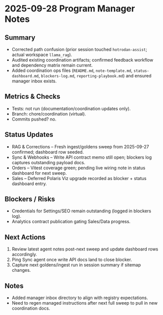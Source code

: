 # 2025-09-28 Program Manager Notes

## Summary
- Corrected path confusion (prior session touched `hotrodan-assist`; actual workspace `llama_rag`).
- Audited existing coordination artifacts; confirmed feedback workflow and dependency matrix remain current.
- Added coordination ops files (`README.md`, `note-template.md`, `status-dashboard.md`, `blockers-log.md`, `reporting-playbook.md`) and ensured manager inbox exists.

## Metrics & Checks
- Tests: not run (documentation/coordination updates only).
- Branch: chore/coordination (virtual).
- Commits pushed? no.

## Status Updates
- RAG & Corrections – Fresh ingest/goldens sweep from 2025-09-27 confirmed; dashboard row seeded.
- Sync & Webhooks – Write API contract memo still open; blockers log captures outstanding payload docs.
- Orders – Vitest coverage green; pending live wiring note in status dashboard for next sweep.
- Sales – Deferred Polaris Viz upgrade recorded as blocker + status dashboard entry.

## Blockers / Risks
- Credentials for Settings/SEO remain outstanding (logged in blockers log).
- Analytics contract publication gating Sales/Data progress.

## Next Actions
1. Review latest agent notes post-next sweep and update dashboard rows accordingly.
2. Ping Sync agent once write API docs land to close blocker.
3. Capture next goldens/ingest run in session summary if sitemap changes.

## Notes
- Added manager inbox directory to align with registry expectations.
- Need to regen managed instructions after next full sweep to pull in new coordination docs.
